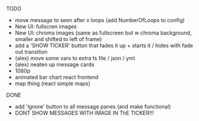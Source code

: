 TODO

- move message to seen after x loops (add NumberOfLoops to config)
- New UI: fullscren images
- New UI: chroma images (same as fullscreen but w chroma background, smaller and shifted to left of frame)
- add a 'SHOW TICKER' button that fades it up + starts it / hides with fade out transition
- (alex) move some vars to extra ts file / json / yml
- (alex) neaten up message cards
- 1080p
- animated bar chart react frontend
- map thing (react simple maps)


DONE
- add 'ignore' button to all message panes (and make functional)
- DONT SHOW MESSAGES WITH IMAGE IN ThE TICKER!!!